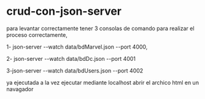 # crud-con-json-server

para levantar correctamente tener 3 consolas de comando para realizar el proceso correctamente, 

1- json-server --watch data/bdMarvel.json --port 4000,

2- json-server --watch data/bdDc.json --port 4001  

3-json-server --watch data/bdUsers.json --port 4002

ya ejecutada a la vez ejecutar mediante localhost abrir el archico html en un navagador
